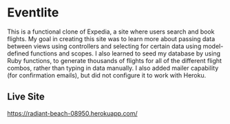 # Eventlite
This is a functional clone of Expedia, a site where users search and book flights. My goal in creating this site was to learn more about passing data between views using controllers and selecting for certain data using model-defined functions and scopes. I also learned to seed my database by using Ruby functions, to generate thousands of flights for all of the different flight combos, rather than typing in data manually. I also added mailer capability (for confirmation emails), but did not configure it to work with Heroku.

## Live Site
https://radiant-beach-08950.herokuapp.com/
